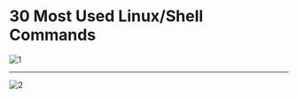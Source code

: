 # 30 Most Used Linux/Shell Commands

![1](https://github.com/devops-by-examples/complete-devops-course/blob/main/Linux/Screenshot%202022-04-01%20at%209.33.29%20AM.png)

----

![2](https://github.com/devops-by-examples/complete-devops-course/blob/main/Linux/Screenshot%202022-04-01%20at%209.33.34%20AM.png)
